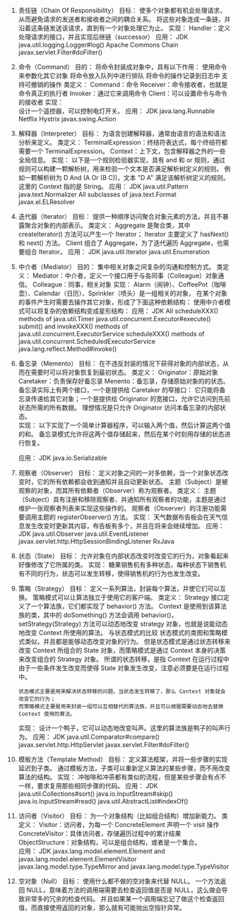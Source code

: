 1. 责任链（Chain Of Responsibility）
   目标：
        使多个对象都有机会处理请求，从而避免请求的发送者和接收者之间的耦合关系。
        将这些对象连成一条链，并沿着这条链发送该请求，直到有一个对象处理它为止。
   实现：
        Handler：定义处理请求的接口，并且实现后继链（successor）
   应用：
        JDK
        java.util.logging.Logger#log()
        Apache Commons Chain
        javax.servlet.Filter#doFilter()

2. 命令（Command）
    目的：
        将命令封装成对象中，具有以下作用：
            使用命令来参数化其它对象
            将命令放入队列中进行排队
            将命令的操作记录到日志中
            支持可撤销的操作
   类定义：
        Command：命令
        Receiver：命令接收者，也就是命令真正的执行者
        Invoker：通过它来调用命令
        Client：可以设置命令与命令的接收者
   实现：    
        设计一个遥控器，可以控制电灯开关。
   应用：
        JDK
        java.lang.Runnable
        Netflix Hystrix
        javax.swing.Action
   
   
3. 解释器（Interpreter）
    目标：
        为语言创建解释器，通常由语言的语法和语法分析来定义。
    类定义：
        TerminalExpression：终结符表达式，每个终结符都需要一个 TerminalExpression。
        Context：上下文，包含解释器之外的一些全局信息。
    实现：
        以下是一个规则检验器实现，具有 and 和 or 规则，通过规则可以构建一颗解析树，用来检验一个文本是否满足解析树定义的规则。
        例如一颗解析树为 D And (A Or (B C))，文本 "D A" 满足该解析树定义的规则。
        这里的 Context 指的是 String。
    应用：
        JDK
        java.util.Pattern
        java.text.Normalizer
        All subclasses of java.text.Format
        javax.el.ELResolver
    
4. 迭代器（Iterator）
    目标：
        提供一种顺序访问聚合对象元素的方法，并且不暴露聚合对象的内部表示。
    类定义：
        Aggregate 是聚合类，其中 createIterator() 方法可以产生一个 Iterator；
        Iterator 主要定义了 hasNext() 和 next() 方法。
        Client 组合了 Aggregate，为了迭代遍历 Aggregate，也需要组合 Iterator。
    应用：
        JDK
        java.util.Iterator
        java.util.Enumeration
        
5. 中介者（Mediator）
    目的：
        集中相关对象之间复杂的沟通和控制方式。
    类定义：
        Mediator：中介者，定义一个接口用于与各同事（Colleague）对象通信。
        Colleague：同事，相关对象
    实现：
        Alarm（闹钟）、CoffeePot（咖啡壶）、Calendar（日历）、Sprinkler（喷头）是一组相关的对象，
        在某个对象的事件产生时需要去操作其它对象，形成了下面这种依赖结构：
        使用中介者模式可以将复杂的依赖结构变成星形结构：
    应用：
        JDK
        All scheduleXXX() methods of java.util.Timer
        java.util.concurrent.Executor#execute()
        submit() and invokeXXX() methods of java.util.concurrent.ExecutorService
        scheduleXXX() methods of java.util.concurrent.ScheduledExecutorService
        java.lang.reflect.Method#invoke()

6. 备忘录（Memento）
    目标：
        在不违反封装的情况下获得对象的内部状态，从而在需要时可以将对象恢复到最初状态。
    类定义：
        Originator：原始对象
        Caretaker：负责保存好备忘录
        Menento：备忘录，存储原始对象的的状态。备忘录实际上有两个接口，一个是提供给 Caretaker 的窄接口：
                它只能将备忘录传递给其它对象；一个是提供给 Originator 的宽接口，允许它访问到先前状态所需的所有数据。
                理想情况是只允许 Originator 访问本备忘录的内部状态。    
    实现：
        以下实现了一个简单计算器程序，可以输入两个值，然后计算这两个值的和。
        备忘录模式允许将这两个值存储起来，然后在某个时刻用存储的状态进行恢复。
    
    应用：
        JDK
        java.io.Serializable
    
7. 观察者（Observer）
    目标：
        定义对象之间的一对多依赖，当一个对象状态改变时，它的所有依赖都会收到通知并且自动更新状态。
        主题（Subject）是被观察的对象，而其所有依赖者（Observer）称为观察者。
    类定义：
        主题（Subject）具有注册和移除观察者、并通知所有观察者的功能，主题是通过维护一张观察者列表来实现这些操作的。
        观察者（Observer）的注册功能需要调用主题的 registerObserver() 方法。
    实现：
        天气数据布告板会在天气信息发生改变时更新其内容，布告板有多个，并且在将来会继续增加。
    应用：
        JDK
        java.util.Observer
        java.util.EventListener
        javax.servlet.http.HttpSessionBindingListener
        RxJava
 
 8. 状态（State）
    目标：
        允许对象在内部状态改变时改变它的行为，对象看起来好像修改了它所属的类。
    实现：
        糖果销售机有多种状态，每种状态下销售机有不同的行为，状态可以发生转移，使得销售机的行为也发生改变。
            
 
 9. 策略（Strategy）
    目标：
        定义一系列算法，封装每个算法，并使它们可以互换。
        策略模式可以让算法独立于使用它的客户端。
    类定义：
        Strategy 接口定义了一个算法族，它们都实现了 behavior() 方法。
        Context 是使用到该算法族的类，其中的 doSomething() 方法会调用 behavior()，
        setStrategy(Strategy) 方法可以动态地改变 strategy 对象，也就是说能动态地改变 Context 所使用的算法。
        与状态模式的比较
        状态模式的类图和策略模式类似，并且都是能够动态改变对象的行为。
        但是状态模式是通过状态转移来改变 Context 所组合的 State 对象，而策略模式是通过 Context 本身的决策来改变组合的 Strategy 对象。
        所谓的状态转移，是指 Context 在运行过程中由于一些条件发生改变而使得 State 对象发生改变，注意必须要是在运行过程中。
        
        状态模式主要是用来解决状态转移的问题，当状态发生转移了，那么 Context 对象就会改变它的行为；
        而策略模式主要是用来封装一组可以互相替代的算法族，并且可以根据需要动态地去替换 Context 使用的算法。
    实现：
        设计一个鸭子，它可以动态地改变叫声。这里的算法族是鸭子的叫声行为。
    应用：
        JDK
        java.util.Comparator#compare()
        javax.servlet.http.HttpServlet
        javax.servlet.Filter#doFilter()

10. 模板方法（Template Method）
    目标：
        定义算法框架，并将一些步骤的实现延迟到子类。
        通过模板方法，子类可以重新定义算法的某些步骤，而不用改变算法的结构。
    实现：
        冲咖啡和冲茶都有类似的流程，但是某些步骤会有点不一样，要求复用那些相同步骤的代码。
    应用：
        JDK
        java.util.Collections#sort()
        java.io.InputStream#skip()
        java.io.InputStream#read()
        java.util.AbstractList#indexOf()

11. 访问者（Visitor）
    目标：
        为一个对象结构（比如组合结构）增加新能力。
    类定义：
        Visitor：访问者，为每一个 ConcreteElement 声明一个 visit 操作
        ConcreteVisitor：具体访问者，存储遍历过程中的累计结果
        ObjectStructure：对象结构，可以是组合结构，或者是一个集合。    
    应用：
        JDK
        javax.lang.model.element.Element and javax.lang.model.element.ElementVisitor
        javax.lang.model.type.TypeMirror and javax.lang.model.type.TypeVisitor

12. 空对象（Null）
    目标：
        使用什么都不做的空对象来代替 NULL。
        一个方法返回 NULL，意味着方法的调用端需要去检查返回值是否是 NULL，这么做会导致非常多的冗余的检查代码。
        并且如果某一个调用端忘记了做这个检查返回值，而直接使用返回的对象，那么就有可能抛出空指针异常。     
       

        

    
    